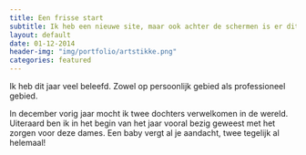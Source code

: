 ```yaml
---
title: Een frisse start
subtitle: Ik heb een nieuwe site, maar ook achter de schermen is er dit jaar veel gebeurd bij Youmewe Media.
layout: default
date: 01-12-2014
header-img: "img/portfolio/artstikke.png"
categories: featured
---
```


Ik heb dit jaar veel beleefd. Zowel op persoonlijk gebied als professioneel gebied.

In december vorig jaar mocht ik twee dochters verwelkomen in de wereld. Uiteraard ben ik in het begin van het jaar vooral bezig geweest met het zorgen voor deze dames. Een baby vergt al je aandacht, twee tegelijk al helemaal!
